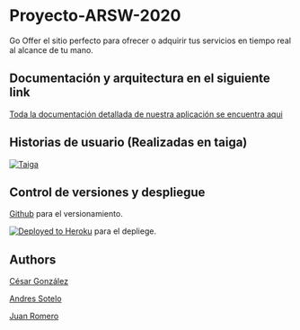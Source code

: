 # Proyecto-ARSW-2020

Go Offer el sitio perfecto para ofrecer o adquirir  tus servicios  en tiempo real al alcance de tu mano.

## Documentación y arquitectura en el siguiente link

[Toda la documentación detallada de nuestra aplicación se encuentra aqui](https://cesar-millitos.gitbook.io/go-offer/)

## Historias de usuario (Realizadas en taiga)

[![Taiga](https://www.mancomun.gal/wp-content/uploads/2018/09/taiga_solTic.png)](https://tree.taiga.io/project/juanromero11-go-offer/taskboard/sprint-2-9830)

## Control de versiones y despliegue

[Github](https://github.com/) para el versionamiento.

[![Deployed to Heroku](https://www.herokucdn.com/deploy/button.png)](https://go-offer.herokuapp.com/index.html)  para el depliege.

## Authors

[César González](https://github.com/csarssj) 

[Andres Sotelo](https://github.com/aosfandres)

[Juan Romero](https://github.com/JuanRomero11)
